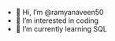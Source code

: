 - 👋 Hi, I’m @ramyanaveen50
- 👀 I’m interested in coding
- 🌱 I’m currently learning SQL
<!---
ramyanaveen50/ramyanaveen50 is a ✨ special ✨ repository because its `README.md` (this file) appears on your GitHub profile.
You can click the Preview link to take a look at your changes.
--->
